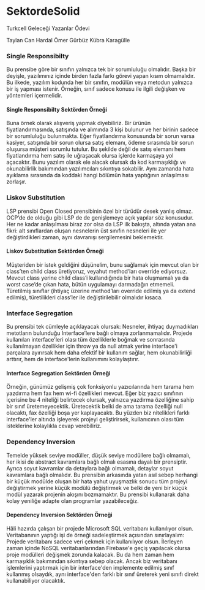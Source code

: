 # SektordeSolid

Turkcell Geleceği Yazanlar Ödevi

Taylan Can Hardal
Ömer Gürbüz
Kübra Karagülle


<h3> Single Responsibilty </h3>

Bu prensibe göre bir sınıfın yalnızca tek bir sorumluluğu olmalıdır. Başka bir deyişle, yazılımınız içinde birden fazla farkı görevi yapan kısım olmamalıdır.  Bu ilkede, yazılım kodunda her bir sınıfın, modülün veya metodun yalnızca bir iş yapması istenir. Örneğin, sınıf sadece konusu ile ilgili değişken ve yöntemleri içermelidir.

<h4> Single Responsibilty Sektörden Örneği</h4>

Buna örnek olarak alışveriş yapmak diyebiliriz. Bir ürünün fiyatlandırmasında, satışında ve alımında 3 kişi bulunur ve her birinin sadece bir sorumluluğu bulunmakta. Eğer fiyatlandırma konusunda bir sorun varsa kasiyer, satışında bir sorun olursa satış elemanı, ödeme sırasında bir sorun oluşursa müşteri sorumlu tutulur. Bu şekilde değil de satış elemanı hem fiyatlandırma hem satış ile uğraşacak olursa işlerde karmaşaya yol açacaktır. Bunu yazılım olarak ele alacak olursak da kod karmaşıklığı ve okunabilirlik bakımından yazılımcıları sıkıntıya sokabilir. Aynı zamanda hata ayıklama sırasında da koddaki hangi bölümün hata yaptığının anlaşılması zorlaşır.

<h3> Liskov Substitution </h3>

LSP prensibi Open Closed prensibinin özel bir türüdür desek yanlış olmaz. OCP’de de olduğu gibi LSP de de genişlemeye açık yapılar söz konusudur. Her ne kadar anlaşılması biraz zor olsa da LSP ilk bakışta, altında yatan ana fikri: alt sınıflardan oluşan nesnelerin üst sınıfın nesneleri ile yer değiştirdikleri zaman, aynı davranışı sergilemesini beklemektir.

<h4> Liskov Substitution Sektörden Örneği</h4>

Müşteriden bir istek geldiğini düşünelim, bunu sağlamak için mevcut olan bir class’ten child class üretiyoruz, veyahut method’ları override ediyorsuz. Mevcut class yerine child class’i kullandığında bir hata oluşmamalı ya da worst case’de çıkan hata, bütün uygulamayı darmadağın etmemeli. Türetilmiş sınıflar (ihtiyaç üzerine method’ları override edilmiş ya da extend edilmiş), türetilikleri class’ler ile değiştirilebilir olmalıdır kısaca.

<h3> Interface Segregation </h3> 

Bu prensibi tek cümleyle açıklayacak olursak: Nesneler, ihtiyaç duymadıkları metotların bulunduğu Interface’lere bağlı olmaya zorlanmamalıdır. Projede kullanılan interface'leri olası tüm özelliklerle boğmak ve sonrasında kullanılmayan özellikler için throw ya da null atmak yerine interface'i parçalara ayırırsak hem daha efektif bir kullanım sağlar, hem okunabilirliği arttırır, hem de interface'lerin kullanımını kolaylaştırır.

<h4> Interface Segregation Sektörden Örneği</h4>

Örneğin, günümüz gelişmiş çok fonksiyonlu yazıcılarında hem tarama hem yazdırma hem fax hem wi-fi özellikleri mevcut. Eğer biz yazıcı sınıfının içerisine bu 4 niteliği belirtecek olursak, yalnızca yazdırma özelliğine sahip bir sınıf üretemeyecektik. Üretecektik belki de ama tarama özelliği null olacaktı, fax özelliği boşa yer kaplayacaktı. Bu yüzden biz nitelikleri farklı interface'ler altında işleyerek projeyi geliştirirsek, kullanıcının olası tüm isteklerine kolaylıkla cevap verebiliriz.

<h3> Dependency Inversion </h3>

Temelde yüksek seviye modüller, düşük seviye modüllere bağlı olmamalı, her ikisi de abstract kavramlara bağlı olmalı esasına dayalı bir prensiptir. Ayrıca soyut kavramlar da detaylara bağlı olmamalı, detaylar soyut kavramlara bağlı olmalıdır. Bu prensibin arkasında yatan asıl sebep herhangi bir küçük modülde oluşan bir hata yahut uyuşmazlık sonucu tüm projeyi değiştirmek yerine küçük modülü değiştirmek ve belki de yeni bir küçük modül yazarak projenin akışını bozmamaktır. Bu prensibi kullanarak daha kolay yeniliğe adapte olan programlar yazabileceğiz.

<h4> Dependency Inversion Sektörden Örneği</h4>

Hâli hazırda çalışan bir projede Microsoft SQL veritabanı kullanılıyor olsun. Veritabanının yaptığı işi de örneği sadeleştirmek açısından sınırlayalım: Projede veritabanı sadece veri çekmek için kullanılıyor olsun. İlerleyen zaman içinde NoSQL veritabanlarından Firebase'e geçiş yapılacak olursa proje modülleri değişmek zorunda kalacak. Bu da hem zaman hem karmaşıklık bakımından sıkıntıya sebep olacak. Ancak biz veritabanı işlemlerini yaptırmak için bir interface'den implemente edilmiş sınıf kullanmış olsaydık, aynı interface'den farklı bir sınıf üreterek yeni sınıfı direkt kullanabiliyor olacaktık.
